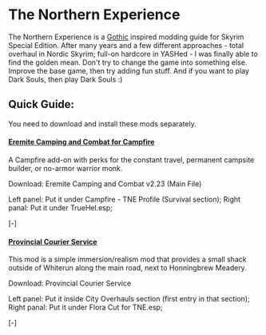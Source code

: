 # The Northern Experience
The Northern Experience is a [Gothic](https://en.wikipedia.org/wiki/Gothic_(series)) inspired modding guide for Skyrim Special Edition.
After many years and a few different approaches - total overhaul in Nordic Skyrim; full-on hardcore in YASHed - I was finally able to find the golden mean.
Don't try to change the game into something else. Improve the base game, then try adding fun stuff.
And if you want to play Dark Souls, then play Dark Souls :)


## Quick Guide:
You need to download and install these mods separately.

#### [Eremite Camping and Combat for Campfire](https://www.dracotorre.com/mods/eremitecamping/)

A Campfire add-on with perks for the constant travel, permanent campsite builder, or no-armor warrior monk.

Download: Eremite Camping and Combat v2.23 (Main File)

Left panel: Put it under Campfire - TNE Profile (Survival section);
Right panal: Put it under TrueHel.esp;

[-]

#### [Provincial Courier Service](https://www.afkmods.com/index.php?/files/file/2006-provincial-courier-service/)

This mod is a simple immersion/realism mod that provides a small shack outside of Whiterun along the main road, next to Honningbrew Meadery.

Download: Provincial Courier Service

Left panel: Put it inside City Overhauls section (first entry in that section);
Right panal: Put it under Flora Cut for TNE.esp;

[-]

